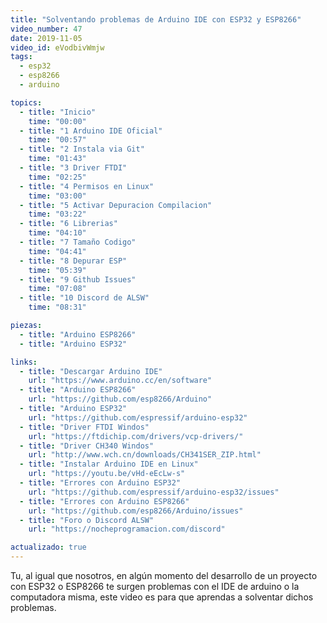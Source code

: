 ```yaml
---
title: "Solventando problemas de Arduino IDE con ESP32 y ESP8266"
video_number: 47
date: 2019-11-05
video_id: eVodbivWmjw
tags:
  - esp32
  - esp8266
  - arduino

topics:
  - title: "Inicio"
    time: "00:00"
  - title: "1 Arduino IDE Oficial"
    time: "00:57"
  - title: "2 Instala via Git"
    time: "01:43"
  - title: "3 Driver FTDI"
    time: "02:25"
  - title: "4 Permisos en Linux"
    time: "03:00"
  - title: "5 Activar Depuracion Compilacion"
    time: "03:22"
  - title: "6 Librerias"
    time: "04:10"
  - title: "7 Tamaño Codigo"
    time: "04:41"
  - title: "8 Depurar ESP"
    time: "05:39"
  - title: "9 Github Issues"
    time: "07:08"
  - title: "10 Discord de ALSW"
    time: "08:31"

piezas:
  - title: "Arduino ESP8266"
  - title: "Arduino ESP32"

links:
  - title: "Descargar Arduino IDE"
    url: "https://www.arduino.cc/en/software"
  - title: "Arduino ESP8266"
    url: "https://github.com/esp8266/Arduino"
  - title: "Arduino ESP32"
    url: "https://github.com/espressif/arduino-esp32"
  - title: "Driver FTDI Windos"
    url: "https://ftdichip.com/drivers/vcp-drivers/"
  - title: "Driver CH340 Windos"
    url: "http://www.wch.cn/downloads/CH341SER_ZIP.html"
  - title: "Instalar Arduino IDE en Linux"
    url: "https://youtu.be/vHd-eEcLw-s"
  - title: "Errores con Arduino ESP32"
    url: "https://github.com/espressif/arduino-esp32/issues"
  - title: "Errores con Arduino ESP8266"
    url: "https://github.com/esp8266/Arduino/issues"
  - title: "Foro o Discord ALSW"
    url: "https://nocheprogramacion.com/discord"

actualizado: true
---
```


Tu, al igual que nosotros, en algún momento del desarrollo de un proyecto con ESP32 o ESP8266 te surgen problemas con el IDE de arduino o la computadora misma, este video es para que aprendas a solventar dichos problemas.
